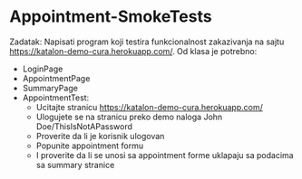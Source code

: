 # Appointment-SmokeTests

Zadatak:
Napisati program koji testira funkcionalnost zakazivanja na sajtu https://katalon-demo-cura.herokuapp.com/. Od klasa je potrebno:
- LoginPage
- AppointmentPage
- SummaryPage
- AppointmentTest:
  - Ucitajte stranicu https://katalon-demo-cura.herokuapp.com/
  - Ulogujete se na stranicu preko demo naloga
    John Doe/ThisIsNotAPassword
  - Proverite da li je korisnik ulogovan
  - Popunite appointment formu
  - I proverite da li se unosi sa appointment forme uklapaju sa podacima sa summary stranice

